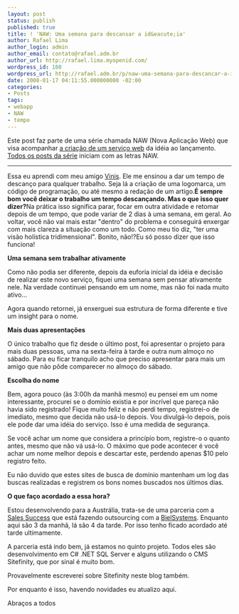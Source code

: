 ```yaml
---
layout: post
status: publish
published: true
title: ! 'NAW: Uma semana para descansar a id&eacute;ia'
author: Rafael Lima
author_login: admin
author_email: contato@rafael.adm.br
author_url: http://rafael.lima.myopenid.com/
wordpress_id: 160
wordpress_url: http://rafael.adm.br/p/naw-uma-semana-para-descancar-a-ideia/
date: 2008-01-17 04:11:55.000000000 -02:00
categories:
- Posts
tags:
- webapp
- NAW
- tempo
---
```

Este post faz parte de uma s&eacute;rie chamada NAW (Nova Aplica&ccedil;&atilde;o Web) que visa acompanhar <a href="http://rafael.adm.br/p/que-tal-acompanhar-o-nascimento-de-um-servico-web/">a cria&ccedil;&atilde;o de um servi&ccedil;o web</a> da id&eacute;ia ao lan&ccedil;amento. <a href="http://rafael.adm.br/tag/naw">Todos os posts da s&eacute;rie</a> iniciam com as letras NAW.
<hr />
Essa eu aprendi com meu amigo <a href="http://viniciusbraga.com">Vinis</a>. Ele me ensinou a dar um tempo de descan&ccedil;o para qualquer trabalho. Seja l&aacute; a cria&ccedil;&atilde;o de uma logomarca, um c&oacute;digo de programa&ccedil;&atilde;o, ou at&eacute; mesmo a reda&ccedil;&atilde;o de um artigo.<strong>&Eacute; sempre bom voc&ecirc; deixar o trabalho um tempo descan&ccedil;ando. Mas o que isso quer dizer?</strong>Na pr&aacute;tica isso significa parar, focar em outra atividade e retomar depois de um tempo, que pode variar de 2 dias &agrave; uma semana, em geral. Ao voltar, voc&ecirc; n&atilde;o vai mais estar "dentro" do problema e conseguir&aacute; enxergar com mais clareza a situa&ccedil;&atilde;o como um todo. Como meu tio diz, "ter uma vis&atilde;o hol&iacute;stica tridimensional". Bonito, n&atilde;o!?Eu s&oacute; posso dizer que isso funciona!

<strong>Uma semana sem trabalhar ativamente</strong>

Como n&atilde;o podia ser diferente, depois da euforia inicial da id&eacute;ia e decis&atilde;o de realizar este novo servi&ccedil;o, fiquei uma semana sem pensar ativamente nele. Na verdade continuei pensando em um nome, mas n&atilde;o foi nada muito ativo...

Agora quando retornei, j&aacute; enxerguei sua estrutura de forma diferente e tive um insight para o nome.

<strong>Mais duas apresenta&ccedil;&otilde;es</strong>

O &uacute;nico trabalho que fiz desde o &uacute;ltimo post, foi apresentar o projeto para mais duas pessoas, uma na sexta-feira &agrave; tarde e outra num almo&ccedil;o no s&aacute;bado. Para eu ficar tranquilo acho que preciso apresentar para mais um amigo que n&atilde;o p&ocirc;de comparecer no almo&ccedil;o do s&aacute;bado.

<strong>Escolha do nome</strong>

Bem, agora pouco (&agrave;s 3:00h da manh&atilde; mesmo) eu pensei em um nome interessante, procurei se o dom&iacute;nio existia e por incr&iacute;vel que pare&ccedil;a n&atilde;o havia sido registrado! Fique muito feliz e n&atilde;o perdi tempo, registrei-o de imediato, mesmo que decida n&atilde;o us&aacute;-lo depois. Vou divulg&aacute;-lo depois, pois ele pode dar uma id&eacute;ia do servi&ccedil;o.
Isso &eacute; uma medida de seguran&ccedil;a.

Se voc&ecirc; achar um nome que considera a princ&iacute;pio bom, registre-o o quanto antes, mesmo que n&atilde;o v&aacute; us&aacute;-lo. O m&aacute;ximo que pode acontecer &eacute; voc&ecirc; achar um nome melhor depois e descartar este, perdendo apenas $10 pelo registro feito.

Eu n&atilde;o duvido que estes sites de busca de dom&iacute;nio mantenham um log das buscas realizadas e registrem os bons nomes buscados nos &uacute;ltimos dias.

<strong>O que fa&ccedil;o acordado a essa hora?</strong>

Estou desenvolvendo para a Austr&aacute;lia, trata-se de uma parceria com a <a href="http://salessuccess.com.au/">Sales Success</a> que est&aacute; fazendo outsourcing com a <a href="http://bielsystems.com.br">BielSystems</a>. Enquanto aqui s&atilde;o 3 da manh&atilde;, l&aacute; s&atilde;o 4 da tarde. Por isso tenho ficado acordado at&eacute; tarde ultimamente.

A parceria est&aacute; indo bem, j&aacute; estamos no quinto projeto. Todos eles s&atilde;o desenvolvimento em C# .NET SQL Server e alguns utilizando o CMS Sitefinity, que por sinal &eacute; muito bom.

Provavelmente escreverei sobre Sitefinity neste blog tamb&eacute;m.

Por enquanto &eacute; isso, havendo novidades eu atualizo aqui.

Abra&ccedil;os a todos
